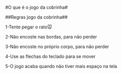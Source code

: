 #O que é o jogo da cobrinha#


##Regras jogo da cobrinha##

<p>1-Tente pegar o rato🐭

2-Não encoste nas bordas, para não perder

3-Não encoste no próprio corpo, para não perder

4-Use as flechas do teclado para se mover

5-O jogo acaba quando não tiver mais espaço na tela</p>
